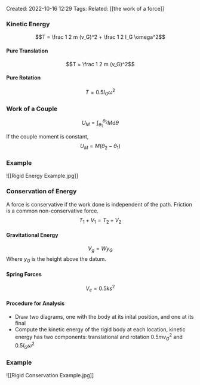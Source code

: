 Created: 2022-10-16 12:29
Tags: 
Related: [[the work of a force]]

### Kinetic Energy
$$T = \frac 1 2 m (v_G)^2 + \frac 1 2 I_G \omega^2$$

#### Pure Translation
$$T = \frac 1 2 m (v_G)^2$$

#### Pure Rotation
$$T = 0.5 I_O \omega^2$$

### Work of a Couple
$$U_M = \int_{\theta_1}^{\theta_2} M \mathrm d \theta$$

If the couple moment is constant,
$$U_M = M(\theta_2 - \theta_1)$$

### Example
![[Rigid Energy Example.jpg]]

### Conservation of Energy
A force is conservative if the work done is independent of the path. Friction is a common non-conservative force.
$$T_1 + V_1 = T_2 + V_2$$

#### Gravitational Energy
$$V_g = Wy_G$$
Where $y_G$ is the height above the datum.

#### Spring Forces
$$V_e = 0.5 k s^2$$

#### Procedure for Analysis
- Draw two diagrams, one with the body at its inital position, and one at its final
- Compute the kinetic energy of the rigid body at each location, kinetic energy has two components: translational and rotation $0.5 m v_G^2$ and $0.5 I_G \omega^2$

### Example
![[Rigid Conservation Example.jpg]]